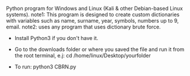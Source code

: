 Python program for Windows and Linux (Kali & other Debian-based Linux systems).
note1: This program is designed to create custom dictionaries with variables such as name, surname, year, symbols, numbers up to 9, email.
note2: uses any program that uses dictionary brute force.

- Install Python3 if you don't have it.
- Go to the downloads folder or where you saved the file and run it from the root terminal, e.j:  cd /home/linux/Desktop/yourfolder

- To run:
python3 CBRN.py
